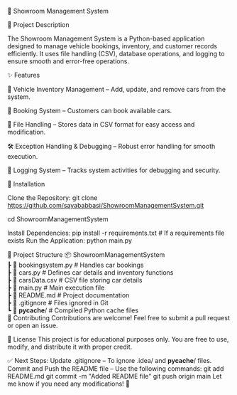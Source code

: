 🚗 Showroom Management System

📌 Project Description

The Showroom Management System is a Python-based application designed to manage vehicle bookings, inventory, and customer records efficiently. It uses file handling (CSV), database operations, and logging to ensure smooth and error-free operations.

✨ Features

🏢 Vehicle Inventory Management – Add, update, and remove cars from the system.

📅 Booking System – Customers can book available cars.

📂 File Handling – Stores data in CSV format for easy access and modification.

🛠 Exception Handling & Debugging – Robust error handling for smooth execution.

📝 Logging System – Tracks system activities for debugging and security.

🔧 Installation

Clone the Repository:
git clone https://github.com/sayababbasi/ShowroomManagementSystem.git

cd ShowroomManagementSystem

Install Dependencies:
pip install -r requirements.txt  # If a requirements file exists
Run the Application:
python main.py

📂 Project Structure
📦 ShowroomManagementSystem  
 ┣ 📜 bookingsystem.py   # Handles car bookings  
 ┣ 📜 cars.py            # Defines car details and inventory functions  
 ┣ 📜 carsData.csv       # CSV file storing car details  
 ┣ 📜 main.py            # Main execution file  
 ┣ 📜 README.md          # Project documentation  
 ┣ 📜 .gitignore         # Files ignored in Git  
 ┗ 📂 __pycache__/       # Compiled Python cache files  
🤝 Contributing
Contributions are welcome! Feel free to submit a pull request or open an issue.

📜 License
This project is for educational purposes only. You are free to use, modify, and distribute it with proper credit.

✅ Next Steps:
Update .gitignore – To ignore .idea/ and __pycache__/ files.
Commit and Push the README file – Use the following commands:
git add README.md
git commit -m "Added README file"
git push origin main
Let me know if you need any modifications! 🚀
